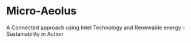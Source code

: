 # Micro-Aeolus
A Connected approach using Intel Technology and Renewable energy - Sustainability in Action
